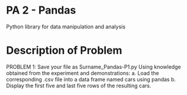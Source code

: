 # PA 2 - Pandas
Python library for data manipulation and analysis
# Description of Problem
PROBLEM 1: Save your file as Surname_Pandas-P1.py
Using knowledge obtained from the experiment and demonstrations:
  a. Load the corresponding .csv file into a data frame named cars using pandas
  b. Display the first five and last five rows of the resulting cars.
